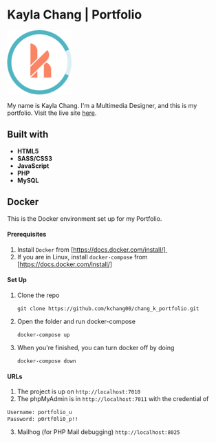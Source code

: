 # Kayla Chang | Portfolio

<img src="/public/images/logo_colour.svg" width="150">

My name is Kayla Chang. I'm a Multimedia Designer, and this is my portfolio. Visit the live site [here](https://www.kaylachang.ca/).

## Built with
* **HTML5**
* **SASS/CSS3**
* **JavaScript**
* **PHP**
* **MySQL**


## Docker
This is the Docker environment set up for my Portfolio.

#### Prerequisites
1. Install `Docker` from [https://docs.docker.com/install/] 
2. If you are in Linux, install `docker-compose` from [https://docs.docker.com/install/]

#### Set Up
1. Clone the repo
   ```
   git clone https://github.com/kchang00/chang_k_portfolio.git
   ```
2. Open the folder and run docker-compose
   ```
   docker-compose up
   ```
3. When you're finished, you can turn docker off by doing 
   ```
   docker-compose down
   ```

#### URLs
1. The project is up on `http://localhost:7010`
2. The phpMyAdmin is in `http://localhost:7011` with the credential of 
```
Username: portfolio_u
Password: p0rtf0li0_p!!
```
3. Mailhog (for PHP Mail debugging) `http://localhost:8025`
